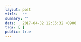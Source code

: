 ```yaml
---
layout: post
title:  ""
summary: ""
date:   2017-04-02 12:15:32 +0900
tags: [ ]
public: true
---
```



